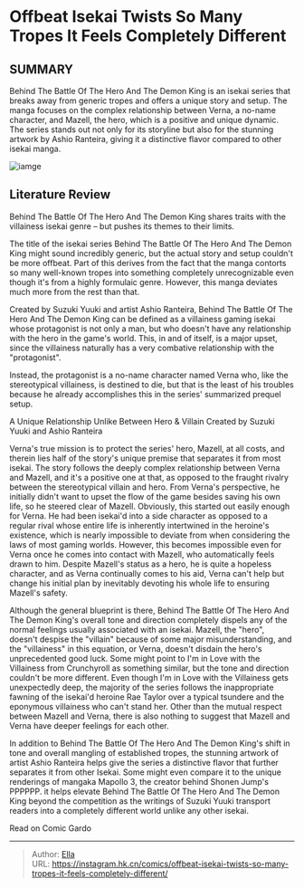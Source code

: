 # Offbeat Isekai Twists So Many Tropes It Feels Completely Different


## SUMMARY 



  Behind The Battle Of The Hero And The Demon King is an isekai series that breaks away from generic tropes and offers a unique story and setup.   The manga focuses on the complex relationship between Verna, a no-name character, and Mazell, the hero, which is a positive and unique dynamic.   The series stands out not only for its storyline but also for the stunning artwork by Ashio Ranteira, giving it a distinctive flavor compared to other isekai manga.  

![iamge](https://static1.srcdn.com/wordpress/wp-content/uploads/2023/12/behind-the-battle-of-the-hero-and-the-demon-king-s-manga-key-visual.jpg)

## Literature Review

Behind The Battle Of The Hero And The Demon King shares traits with the villainess isekai genre – but pushes its themes to their limits.




The title of the isekai series Behind The Battle Of The Hero And The Demon King might sound incredibly generic, but the actual story and setup couldn&#39;t be more offbeat. Part of this derives from the fact that the manga contorts so many well-known tropes into something completely unrecognizable even though it&#39;s from a highly formulaic genre. However, this manga deviates much more from the rest than that.




Created by Suzuki Yuuki and artist Ashio Ranteira, Behind The Battle Of The Hero And The Demon King can be defined as a villainess gaming isekai whose protagonist is not only a man, but who doesn&#39;t have any relationship with the hero in the game&#39;s world. This, in and of itself, is a major upset, since the villainess naturally has a very combative relationship with the &#34;protagonist&#34;.

          

Instead, the protagonist is a no-name character named Verna who, like the stereotypical villainess, is destined to die, but that is the least of his troubles because he already accomplishes this in the series&#39; summarized prequel setup.


 A Unique Relationship Unlike Between Hero &amp; Villain 
Created by Suzuki Yuuki and Ashio Ranteira
          




Verna&#39;s true mission is to protect the series&#39; hero, Mazell, at all costs, and therein lies half of the story&#39;s unique premise that separates it from most isekai. The story follows the deeply complex relationship between Verna and Mazell, and it&#39;s a positive one at that, as opposed to the fraught rivalry between the stereotypical villain and hero. From Verna&#39;s perspective, he initially didn&#39;t want to upset the flow of the game besides saving his own life, so he steered clear of Mazell. Obviously, this started out easily enough for Verna. He had been isekai&#39;d into a side character as opposed to a regular rival whose entire life is inherently intertwined in the heroine&#39;s existence, which is nearly impossible to deviate from when considering the laws of most gaming worlds. However, this becomes impossible even for Verna once he comes into contact with Mazell, who automatically feels drawn to him. Despite Mazell&#39;s status as a hero, he is quite a hopeless character, and as Verna continually comes to his aid, Verna can&#39;t help but change his initial plan by inevitably devoting his whole life to ensuring Mazell&#39;s safety.




Although the general blueprint is there, Behind The Battle Of The Hero And The Demon King&#39;s overall tone and direction completely dispels any of the normal feelings usually associated with an isekai. Mazell, the &#34;hero&#34;, doesn&#39;t despise the &#34;villain&#34; because of some major misunderstanding, and the &#34;villainess&#34; in this equation, or Verna, doesn&#39;t disdain the hero&#39;s unprecedented good luck. Some might point to I&#39;m in Love with the Villainess from Crunchyroll as something similar, but the tone and direction couldn&#39;t be more different. Even though I&#39;m in Love with the Villainess gets unexpectedly deep, the majority of the series follows the inappropriate fawning of the isekai&#39;d heroine Rae Taylor over a typical tsundere and the eponymous villainess who can&#39;t stand her. Other than the mutual respect between Mazell and Verna, there is also nothing to suggest that Mazell and Verna have deeper feelings for each other.

          




In addition to Behind The Battle Of The Hero And The Demon King&#39;s shift in tone and overall mangling of established tropes, the stunning artwork of artist Ashio Ranteira helps give the series a distinctive flavor that further separates it from other Isekai. Some might even compare it to the unique renderings of mangaka Mapollo 3, the creator behind Shonen Jump&#39;s PPPPPP. it helps elevate Behind The Battle Of The Hero And The Demon King beyond the competition as the writings of Suzuki Yuuki transport readers into a completely different world unlike any other isekai.

Read on Comic Gardo



---

> Author: [Ella](https://instagram.hk.cn/)  
> URL: https://instagram.hk.cn/comics/offbeat-isekai-twists-so-many-tropes-it-feels-completely-different/  

